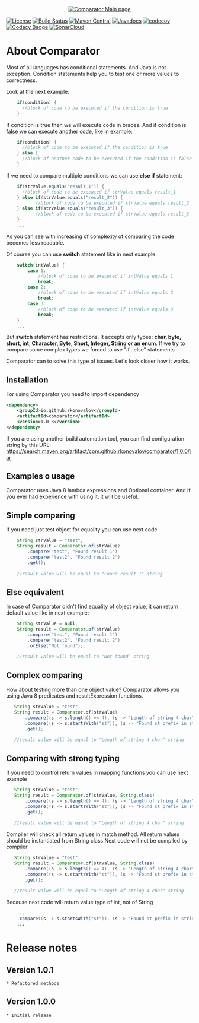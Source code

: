 <div align="center">
  <a href="https://rkonovalov.github.io/projects/comparator/1.0.0/">
    <img src="https://rkonovalov.github.io/assets/images/comparator-logo.svg" alt="Comparator Main page">
  </a>
  <br>
</div>

[![License](https://img.shields.io/badge/License-Apache%202.0-blue.svg)](https://opensource.org/licenses/Apache-2.0)
[![Build Status](https://travis-ci.org/rkonovalov/comparator.svg?branch=master)](https://travis-ci.org/rkonovalov/comparator)
[![Maven Central](https://maven-badges.herokuapp.com/maven-central/com.github.rkonovalov/comparator/badge.svg?style=blue)](https://search.maven.org/search?q=a:comparator)
[![Javadocs](https://www.javadoc.io/badge/com.github.rkonovalov/comparator.svg)](https://www.javadoc.io/doc/com.github.rkonovalov/comparator)
[![codecov](https://codecov.io/gh/rkonovalov/comparator/branch/master/graph/badge.svg)](https://codecov.io/gh/rkonovalov/comparator)
[![Codacy Badge](https://api.codacy.com/project/badge/Grade/ea8708461ffb49108013aa0f5ec09ede)](https://www.codacy.com/app/rkonovalov/comparator?utm_source=github.com&amp;utm_medium=referral&amp;utm_content=rkonovalov/comparator&amp;utm_campaign=Badge_Grade)
[![SonarCloud](https://sonarcloud.io/api/project_badges/measure?project=comparator&metric=alert_status)](https://sonarcloud.io/dashboard?id=comparator)

# About Comparator
Most of all languages has conditional statements. And Java is not exception.
Condition statements help you to test one or more values to correctness.

Look at the next example:
```java
    if(condition) {
      //block of code to be executed if the condition is true
    }
```

If condition is true then we will execute code in braces. And if condition is false we can execute another code, like in example:
```java
    if(condition) {
      //block of code to be executed if the condition is true
    } else {
      //block of another code to be executed if the condition is false
    }
```

If we need to compare multiple conditions we can use **else if** statement:
```java
    if(strValue.equals("result_1")) {
      //block of code to be executed if strValue equals result_1
    } else if(strValue.equals("result_2")) {
           //block of code to be executed if strValue equals result_2
    } else if(strValue.equals("result_3")) {
           //block of code to be executed if strValue equals result_3
    }
    ...
```
As you can see with increasing of complexity of comparing the code becomes less readable.

Of course you can use **switch** statement like in next example:
```java
    switch(intValue) {
        case 1: 
            //block of code to be executed if intValue equals 1
            break;
        case 2: 
            //block of code to be executed if intValue equals 2
            break;
        case 3: 
            //block of code to be executed if intValue equals 3
            break;
    }
    ...
```
But **switch** statement has restrictions. It accepts only types: **char, byte, short, int, Character, Byte, Short, Integer, String or an enum**.
If we try to compare some complex types we forced to use "if...else" statements

Comparator can to solve this type of issues. Let's look closer how it works.

## Installation
For using Comparator you need to import dependency

```xml
<dependency>
    <groupId>io.github.rkonovalov</groupId>
    <artifactId>comparator</artifactId>
    <version>1.0.3</version>
</dependency>
```
If you are using another build automation tool, you can find configuration string by this URL:
https://search.maven.org/artifact/com.github.rkonovalov/comparator/1.0.0/jar

## Examples o usage
Comparator uses Java 8 lambda expressions and Optional container. And if you ever had experience with using it, it will be useful.

## Simple comparing
If you need just test object for equality you can use next code
```java
    String strValue = "test";
    String result = Comparator.of(strValue)
        .compare("test", "Found result 1")
        .compare("test2", "Found result 2")
        .get();
    
    //result value will be equal to "Found result 1" string
```

## Else equivalent
In case of Comparator didn't find equality of object value, it can return default value like in next example:

```java
    String strValue = null;
    String result = Comparator.of(strValue)
        .compare("test", "Found result 1")
        .compare("test2", "Found result 2")
        .orElse("Not found");
    
    //result value will be equal to "Not found" string
```

## Complex comparing
How about testing more than one object value? 
Comparator allows you using Java 8 predicates and resultExpression functions.

```java
   String strValue = "test";
   String result = Comparator.of(strValue)
       .compare((s -> s.length() == 4), (s -> "Length of string 4 char"))
       .compare((s -> s.startsWith("st")), (s -> "Found st prefix in string"))
       .get();
   
   //result value will be equal to "Length of string 4 char" string
```
## Comparing with strong typing
If you need to control return values in mapping functions you can use next example
```java
   String strValue = "test";
   String result = Comparator.of(strValue, String.class)
       .compare((s -> s.length() == 4), (s -> "Length of string 4 char"))
       .compare((s -> s.startsWith("st")), (s -> "Found st prefix in string"))
       .get();
   
   //result value will be equal to "Length of string 4 char" string
```
Compiler will check all return values in match method. All return values should be instantiated from String class
Next code will not be compiled by compiler
```java
   String strValue = "test";
   String result = Comparator.of(strValue, String.class)
       .compare((s -> s.length() == 4), (s -> "Length of string 4 char"))
       .compare((s -> s.startsWith("st")), (s -> "Found st prefix in string".length()))
       .get();
   
   //result value will be equal to "Length of string 4 char" string
```
Because next code will return value type of int, not of String
```java
    ...
    .compare((s -> s.startsWith("st")), (s -> "Found st prefix in string".length()))
    ...
```
# Release notes

## Version 1.0.1
    * Refactored methods
    
## Version 1.0.0
    * Initial release

